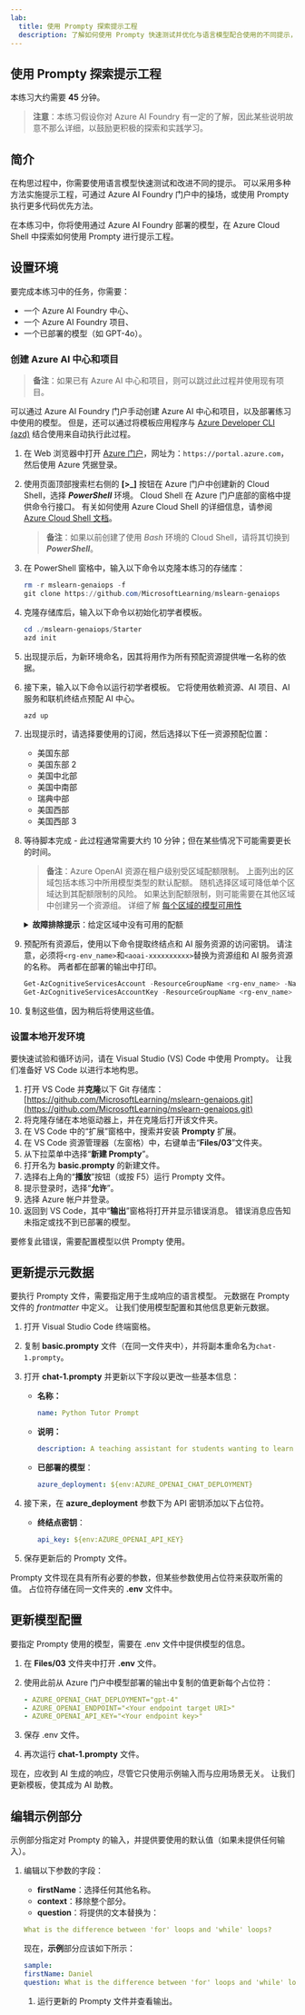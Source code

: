 ```yaml
---
lab:
  title: 使用 Prompty 探索提示工程
  description: 了解如何使用 Prompty 快速测试并优化与语言模型配合使用的不同提示，确保提示的设计和编排能够实现最佳效果。
---
```


## 使用 Prompty 探索提示工程

本练习大约需要 **45** 分钟。

> **注意**：本练习假设你对 Azure AI Foundry 有一定的了解，因此某些说明故意不那么详细，以鼓励更积极的探索和实践学习。

## 简介

在构思过程中，你需要使用语言模型快速测试和改进不同的提示。 可以采用多种方法实施提示工程，可通过 Azure AI Foundry 门户中的操场，或使用 Prompty 执行更多代码优先方法。

在本练习中，你将使用通过 Azure AI Foundry 部署的模型，在 Azure Cloud Shell 中探索如何使用 Prompty 进行提示工程。

## 设置环境

要完成本练习中的任务，你需要：

- 一个 Azure AI Foundry 中心、
- 一个 Azure AI Foundry 项目、
- 一个已部署的模型（如 GPT-4o）。

### 创建 Azure AI 中心和项目

> **备注**：如果已有 Azure AI 中心和项目，则可以跳过此过程并使用现有项目。

可以通过 Azure AI Foundry 门户手动创建 Azure AI 中心和项目，以及部署练习中使用的模型。 但是，还可以通过将模板应用程序与 [Azure Developer CLI (azd)](https://aka.ms/azd) 结合使用来自动执行此过程。

1. 在 Web 浏览器中打开 [Azure 门户](https://portal.azure.com)，网址为：`https://portal.azure.com`，然后使用 Azure 凭据登录。

1. 使用页面顶部搜索栏右侧的 **[\>_]** 按钮在 Azure 门户中创建新的 Cloud Shell，选择 ***PowerShell*** 环境。 Cloud Shell 在 Azure 门户底部的窗格中提供命令行接口。 有关如何使用 Azure Cloud Shell 的详细信息，请参阅 [Azure Cloud Shell 文档](https://docs.microsoft.com/azure/cloud-shell/overview)。

    > **备注**：如果以前创建了使用 *Bash* 环境的 Cloud Shell，请将其切换到 ***PowerShell***。

1. 在 PowerShell 窗格中，输入以下命令以克隆本练习的存储库：

     ```powershell
    rm -r mslearn-genaiops -f
    git clone https://github.com/MicrosoftLearning/mslearn-genaiops
     ```

1. 克隆存储库后，输入以下命令以初始化初学者模板。 
   
     ```powershell
    cd ./mslearn-genaiops/Starter
    azd init
     ```

1. 出现提示后，为新环境命名，因其将用作为所有预配资源提供唯一名称的依据。
        
1. 接下来，输入以下命令以运行初学者模板。 它将使用依赖资源、AI 项目、AI 服务和联机终结点预配 AI 中心。

     ```powershell
    azd up
     ```

1. 出现提示时，请选择要使用的订阅，然后选择以下任一资源预配位置：
   - 美国东部
   - 美国东部 2
   - 美国中北部
   - 美国中南部
   - 瑞典中部
   - 美国西部
   - 美国西部 3
    
1. 等待脚本完成 - 此过程通常需要大约 10 分钟；但在某些情况下可能需要更长的时间。

    > **备注**：Azure OpenAI 资源在租户级别受区域配额限制。 上面列出的区域包括本练习中所用模型类型的默认配额。 随机选择区域可降低单个区域达到其配额限制的风险。 如果达到配额限制，则可能需要在其他区域中创建另一个资源组。 详细了解 [每个区域的模型可用性](https://learn.microsoft.com/en-us/azure/ai-services/openai/concepts/models?tabs=standard%2Cstandard-chat-completions#global-standard-model-availability)

    <details>
      <summary><b>故障排除提示</b>：给定区域中没有可用的配额</summary>
        <p>如果由于所选区域中没有可用配额而收到任何模型的部署错误，请尝试运行以下命令：</p>
        <ul>
          <pre><code>azd env set AZURE_ENV_NAME new_env_name
   azd env set AZURE_RESOURCE_GROUP new_rg_name
   azd env set AZURE_LOCATION new_location
   azd up</code></pre>
        将<code>new_env_name</code>、<code>new_rg_name</code>和<code>new_location</code>替换为新值。 新位置必须是练习开始时列出的任一区域，例如<code>eastus2</code>、<code>northcentralus</code>等。
        </ul>
    </details>

1. 预配所有资源后，使用以下命令提取终结点和 AI 服务资源的访问密钥。 请注意，必须将`<rg-env_name>`和`<aoai-xxxxxxxxxx>`替换为资源组和 AI 服务资源的名称。 两者都在部署的输出中打印。

     ```powershell
    Get-AzCognitiveServicesAccount -ResourceGroupName <rg-env_name> -Name <aoai-xxxxxxxxxx> | Select-Object -Property endpoint
    Get-AzCognitiveServicesAccountKey -ResourceGroupName <rg-env_name> -Name <aoai-xxxxxxxxxx> | Select-Object -Property Key1
     ```

1. 复制这些值，因为稍后将使用这些值。
   
### 设置本地开发环境

要快速试验和循环访问，请在 Visual Studio (VS) Code 中使用 Prompty。 让我们准备好 VS Code 以进行本地构思。

1. 打开 VS Code 并**克隆**以下 Git 存储库：[https://github.com/MicrosoftLearning/mslearn-genaiops.git](https://github.com/MicrosoftLearning/mslearn-genaiops.git)
1. 将克隆存储在本地驱动器上，并在克隆后打开该文件夹。
1. 在 VS Code 中的“扩展”窗格中，搜索并安装 **Prompty** 扩展。
1. 在 VS Code 资源管理器（左窗格）中，右键单击“**Files/03**”文件夹。
1. 从下拉菜单中选择“**新建 Prompty**”。
1. 打开名为 **basic.prompty** 的新建文件。
1. 选择右上角的“**播放**”按钮（或按 F5）运行 Prompty 文件。
1. 提示登录时，选择“**允许**”。
1. 选择 Azure 帐户并登录。
1. 返回到 VS Code，其中“**输出**”窗格将打开并显示错误消息。 错误消息应告知未指定或找不到已部署的模型。

要修复此错误，需要配置模型以供 Prompty 使用。

## 更新提示元数据

要执行 Prompty 文件，需要指定用于生成响应的语言模型。 元数据在 Prompty 文件的 *frontmatter* 中定义。 让我们使用模型配置和其他信息更新元数据。

1. 打开 Visual Studio Code 终端窗格。
1. 复制 **basic.prompty** 文件（在同一文件夹中），并将副本重命名为`chat-1.prompty`。
1. 打开 **chat-1.prompty** 并更新以下字段以更改一些基本信息：

    - **名称：**

        ```yaml
        name: Python Tutor Prompt
        ```

    - **说明：**

        ```yaml
        description: A teaching assistant for students wanting to learn how to write and edit Python code.
        ```

    - **已部署的模型**：

        ```yaml
        azure_deployment: ${env:AZURE_OPENAI_CHAT_DEPLOYMENT}
        ```

1. 接下来，在 **azure_deployment** 参数下为 API 密钥添加以下占位符。

    - **终结点密钥**：

        ```yaml
        api_key: ${env:AZURE_OPENAI_API_KEY}
        ```

1. 保存更新后的 Prompty 文件。

Prompty 文件现在具有所有必要的参数，但某些参数使用占位符来获取所需的值。 占位符存储在同一文件夹的 **.env** 文件中。

## 更新模型配置

要指定 Prompty 使用的模型，需要在 .env 文件中提供模型的信息。

1. 在 **Files/03** 文件夹中打开 **.env** 文件。
1. 使用此前从 Azure 门户中模型部署的输出中复制的值更新每个占位符：

    ```yaml
    - AZURE_OPENAI_CHAT_DEPLOYMENT="gpt-4"
    - AZURE_OPENAI_ENDPOINT="<Your endpoint target URI>"
    - AZURE_OPENAI_API_KEY="<Your endpoint key>"
    ```

1. 保存 .env 文件。
1. 再次运行 **chat-1.prompty** 文件。

现在，应收到 AI 生成的响应，尽管它只使用示例输入而与应用场景无关。 让我们更新模板，使其成为 AI 助教。

## 编辑示例部分

示例部分指定对 Prompty 的输入，并提供要使用的默认值（如果未提供任何输入）。

1. 编辑以下参数的字段：

    - **firstName**：选择任何其他名称。
    - **context**：移除整个部分。
    - **question**：将提供的文本替换为：

    ```yaml
    What is the difference between 'for' loops and 'while' loops?
    ```

    现在，**示例**部分应该如下所示：
    
    ```yaml
    sample:
    firstName: Daniel
    question: What is the difference between 'for' loops and 'while' loops?
    ```

    1. 运行更新的 Prompty 文件并查看输出。

